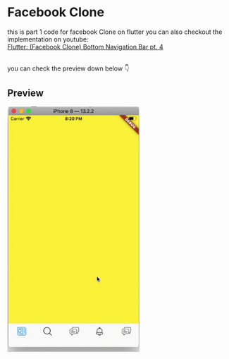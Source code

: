 # Facebook Clone

this is part 1 code for facebook Clone on flutter you can also checkout the implementation on youtube:</br> 
[Flutter: (Facebook Clone) Bottom Navigation Bar pt. 4](https://youtu.be/w1U3wiBh5ig)</br></br>

you can check the preview down below :point_down:

## Preview


<img src="https://github.com/usmanmukhtar/Facebook-Clone/blob/master/Preview.gif" width="300">
